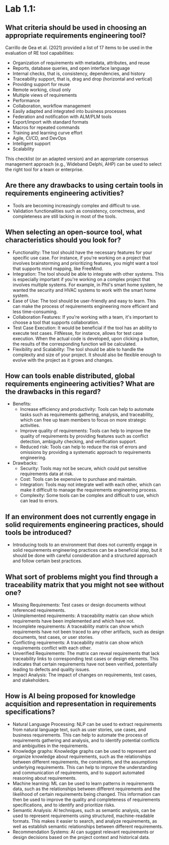 # Lab 1.1:

## What criteria should be used in choosing an appropriate requirements engineering tool?

Carrillo de Gea et al. (2021) provided a list of 17 items to be used in the evaluation of RE tool capabilities:

- Organization of requirements with metadata, attributes, and reuse
- Reports, database queries, and open interface language
- Internal checks, that is, consistency, dependencies, and history
- Traceability support, that is, drag and drop (horizontal and vertical)
- Providing support for reuse
- Remote working, cloud only
- Multiple views of requirements
- Performance
- Collaboration, workflow management
- Easily adapted and integrated into business processes
- Federation and notification with ALM/PLM tools
- Export/import with standard formats
- Macros for repeated commands
- Training and learning curve effort
- Agile, CI/CD, and DevOps
- Intelligent support
- Scalability

This checklist (or an adapted version) and an appropriate consensus management
approach (e.g., Wideband Delphi, AHP) can be used to select the right tool for a
team or enterprise.

## Are there any drawbacks to using certain tools in requirements engineering activities?

- Tools are becoming increasingly complex and difficult to use.
- Validation functionalities such as consistency, correctness, and
  completeness are still lacking in most of the tools.

## When selecting an open-source tool, what characteristics should you look for?

- Functionality: The tool should have the necessary features for your specific use case. For instance, if you're working on a project that involves brainstorming and prioritizing features, you might want a tool that supports mind mapping, like FreeMind.
- Integration: The tool should be able to integrate with other systems. This is especially important if you're working on a complex project that involves multiple systems. For example, in Phil's smart home system, he wanted the security and HVAC systems to work with the smart home system.
- Ease of Use: The tool should be user-friendly and easy to learn. This can make the process of requirements engineering more efficient and less time-consuming.
- Collaboration Features: If you're working with a team, it's important to choose a tool that supports collaboration.
- Test Case Execution: It would be beneficial if the tool has an ability to execute test cases. FitNesse, for instance, allows for test case execution. When the actual code is developed, upon clicking a button, the results of the corresponding function will be calculated.
- Flexibility and Scalability: The tool should be able to handle the complexity and size of your project. It should also be flexible enough to evolve with the project as it grows and changes.

## How can tools enable distributed, global requirements engineering activities? What are the drawbacks in this regard?

- Benefits:
  - Increase efficiency and productivity: Tools can help to automate tasks such as requirements gathering, analysis, and traceability, which can free up team members to focus on more strategic activities.
  - Improve quality of requirements: Tools can help to improve the quality of requirements by providing features such as conflict detection, ambiguity checking, and verification support.
  - Reduced risk: Tools can help to reduce the risk of errors and omissions by providing a systematic approach to requirements engineering.
- Drawbacks:
  - Security: Tools may not be secure, which could put sensitive requirements data at risk.
  - Cost: Tools can be expensive to purchase and maintain.
  - Integration: Tools may not integrate well with each other, which can make it difficult to manage the requirements engineering process.
  - Complexity: Some tools can be complex and difficult to use, which can lead to errors.

## If an environment does not currently engage in solid requirements engineering practices, should tools be introduced?

- Introducing tools to an environment that does not currently engage in solid requirements engineering practices can be a beneficial step, but it should be done with careful consideration and a structured approach and follow certain best practices.

## What sort of problems might you find through a traceability matrix that you might not see without one?

- Missing Requirements: Test cases or design documents without referenced requirements.
- Unimplemented requirements: A traceability matrix can show which requirements have been implemented and which have not.
- Incomplete requirements: A traceability matrix can show which requirements have not been traced to any other artifacts, such as design documents, test cases, or user stories.
- Conflicting requirements: A traceability matrix can show which requirements conflict with each other.
- Unverified Requirements: The matrix can reveal requirements that lack traceability links to corresponding test cases or design elements. This indicates that certain requirements have not been verified, potentially leading to defects and quality issues.
- Impact Analysis: The impact of changes on requirements, test cases, and stakeholders.

## How is AI being proposed for knowledge acquisition and representation in requirements specifications?

- Natural Language Processing: NLP can be used to extract requirements from natural language text, such as user stories, use cases, and business requirements. This can help to automate the process of requirements gathering and analysis, and to identify potential conflicts and ambiguities in the requirements.
- Knowledge graphs: Knowledge graphs can be used to represent and organize knowledge about requirements, such as the relationships between different requirements, the constraints, and the assumptions underlying requirements. This can help to improve the understanding and communication of requirements, and to support automated reasoning about requirements.
- Machine learning: ML can be used to learn patterns in requirements data, such as the relationships between different requirements and the likelihood of certain requirements being changed. This information can then be used to improve the quality and completeness of requirements specifications, and to identify and prioritize risks.
- Semantic Analysis: AI techniques, such as semantic analysis, can be used to represent requirements using structured, machine-readable formats. This makes it easier to search, and analyze requirements, as well as establish semantic relationships between different requirements.
- Recommendation Systems: AI can suggest relevant requirements or design decisions based on the project context and historical data.
